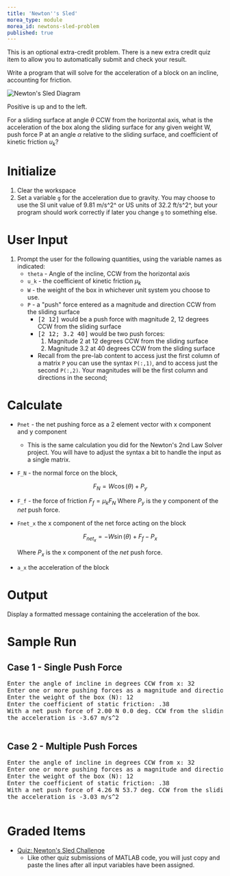 ```yaml
---
title: 'Newton''s Sled'
morea_type: module
morea_id: newtons-sled-problem
published: true
---
```

This is an optional extra-credit problem. There is a new extra credit
quiz item to allow you to automatically submit and check your
result. <!-- {.alert .alert-info} -->

Write a program that will solve for the acceleration of a block on an
incline, accounting for friction.

![Newton's Sled Diagram](newtons_sled_diagram.png)

Positive is up and to the left. 

For a sliding surface at angle $\theta$ CCW from the horizontal axis,
what is the acceleration of the box along the sliding surface for any
given weight W, push force P at an angle $\alpha$ relative to the
sliding surface, and coefficient of kinetic friction $u_k$?

# Initialize

1. Clear the workspace
2. Set a variable `g` for the acceleration due to gravity. You may
   choose to use the SI unit value of 9.81 m/s^2^ or US units of 32.2
   ft/s^2^, but your program should work correctly if later you change
   `g` to something else.

# User Input

1. Prompt the user for the following quantities, using the variable names as indicated:
   - `theta` - Angle of the incline, CCW from the horizontal axis
   - `u_k` - the coefficient of kinetic friction $\mu_{k}$
   - `W` - the weight of the box in whichever unit system you choose to use.
   - `P` - a "push" force entered as a magnitude and direction CCW from the sliding surface
     - <kbd>[2 12]</kbd> would be a push force with magnitude 2, 12 degrees CCW from the sliding surface
	 - <kbd>[2 12; 3.2 40]</kbd> would be two push forces:
	   1. Magnitude 2 at 12 degrees CCW from the sliding surface
	   2. Magnitude 3.2 at 40 degrees CCW from the sliding surface
	 - Recall from the pre-lab content to access just the first column
       of a matrix `P` you can use the syntax `P(:,1)`, and to access
       just the second `P(:,2)`. Your magnitudes will be the first
       column and directions in the second;

# Calculate

- `Pnet` - the net pushing force as a 2 element vector with x component and y component
  - This is the same calculation you did for the Newton's 2nd Law
    Solver project. You will have to adjust the syntax a bit to handle
    the input as a single matrix.
- `F_N` - the normal force on the block,

   $$
   F_{N} = W\cos(\theta) + P_{y}
   $$
- `F_f` - the force of friction $F_{f} = \mu_{k}F_{N}$
   Where $P_y$ is the y component of the *net* push force.
- `Fnet_x` the x component of the net force acting on the block

   $$
   F_{net_x} = -W\sin(\theta) + F_{f} - P_{x}
   $$
   
   Where $P_{x}$ is the x component of the *net* push force.
- `a_x` the acceleration of the block

# Output

Display a formatted message containing the acceleration of the box.

# Sample Run

## Case 1 - Single Push Force

<pre class="env-matlab">
<samp>Enter the angle of incline in degrees CCW from x: <kbd>32</kbd>
Enter one or more pushing forces as a magnitude and direction in degrees CCW from x: <kbd>[2 0]</kbd>
Enter the weight of the box (N): <kbd>12</kbd>
Enter the coefficient of static friction: <kbd>.38</kbd>
With a net push force of 2.00 N 0.0 deg. CCW from the sliding surface,
the acceleration is -3.67 m/s^2
</samp>
</pre>

## Case 2 - Multiple Push Forces

<pre class="env-matlab">
<samp>Enter the angle of incline in degrees CCW from x: <kbd>32</kbd>
Enter one or more pushing forces as a magnitude and direction in degrees CCW from x: <kbd>[2 0; 1.5 90; 2 75]</kbd>
Enter the weight of the box (N): <kbd>12</kbd>
Enter the coefficient of static friction: <kbd>.38</kbd>
With a net push force of 4.26 N 53.7 deg. CCW from the sliding surface,
the acceleration is -3.03 m/s^2
</samp>
</pre>

# Graded Items

- [Quiz: Newton's Sled Challenge]({{wwwroot}}/sys.php?f=assess/main&name=quiz08_extra)
  - Like other quiz submissions of MATLAB code, you will just copy and
    paste the lines after all input variables have been assigned.
